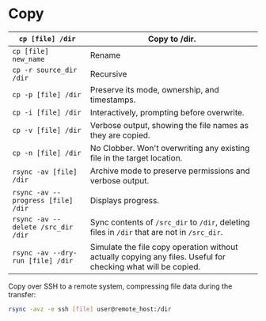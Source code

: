 # Copy

| `cp [file] /dir`                   | Copy to /dir.                                                                                                 |
| ---------------------------------- | ------------------------------------------------------------------------------------------------------------- |
| `cp [file] new_name`               | Rename                                                                                                        |
| `cp -r source_dir /dir`            | Recursive                                                                                                     |
| `cp -p [file] /dir`                | Preserve its mode, ownership, and timestamps.                                                                 |
| `cp -i [file] /dir`                | Interactively, prompting before overwrite.                                                                    |
| `cp -v [file] /dir`                | Verbose output, showing the file names as they are copied.                                                    |
| `cp -n [file] /dir`                | No Clobber. Won't overwriting any existing file in the target location.                                       |
| `rsync -av [file] /dir`            | Archive mode to preserve permissions and verbose output.                                                      |
| `rsync -av --progress [file] /dir` | Displays progress.                                                                                            |
| `rsync -av --delete /src_dir /dir` | Sync contents of `/src_dir` to `/dir`, deleting files in `/dir` that are not in `/src_dir`.                   |
| `rsync -av --dry-run [file] /dir`  | Simulate the file copy operation without actually copying any files. Useful for checking what will be copied. |



Copy over SSH to a remote system, compressing file data during the transfer:

```bash
rsync -avz -e ssh [file] user@remote_host:/dir
```
